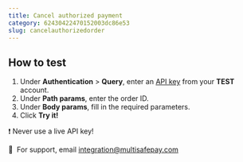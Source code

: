 ```yaml
---
title: Cancel authorized payment
category: 62430422470152003dc86e53
slug: cancelauthorizedorder
---
```


## How to test

1. Under **Authentication** > **Query**, enter an [API key](/docs/sites#site-id-api-key-and-security-code) from your **TEST** account.
2. Under **Path params**, enter the order ID.
3. Under **Body params**, fill in the required parameters.
4. Click **Try it!**

❗️ Never use a live API key!

💬&nbsp; For support, email <integration@multisafepay.com>